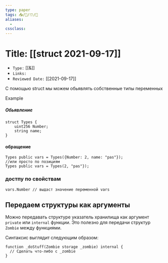 ```yaml
---
type: paper
tags: 📥️/📜️/🩳/🗿
aliases:
  - 
cssclass: 
---
```




# Title: **[[struct 2021-09-17]]**
- `Type:` [[&]]
- `Links:`
- `Reviewed Date:` [[2021-09-17]]

C помощью struct мы можем обьявлять собственные типы переменных

Example


##### Обьявление
```
struct Types {
	uint256 Number;
	string name;
}
```


#### обращение
```
Types public vars = Types({Number: 2, name: "pas"});
//или просто по позициям
Types public vars = Types(2, "pas"});
```


### достпу по свойствам
```
vars.Number // выдаст значение переменной vars
```

## Передаем структуры как аргументы

Можно передавать структуре указатель хранилища как аргумент `private` или `internal` функции. Это полезно для передачи структур `Zombie` между функциями.

Синтаксис выглядит следующим образом:

```
function _doStuff(Zombie storage _zombie) internal {
  // Сделать что-либо с _zombie
}
```